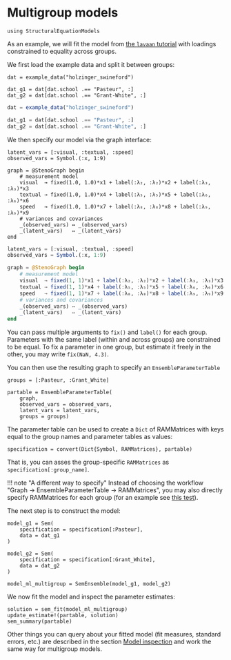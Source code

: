 # Multigroup models

```@setup mg
using StructuralEquationModels
```

As an example, we will fit the model from [the `lavaan` tutorial](https://lavaan.ugent.be/tutorial/groups.html) with loadings constrained to equality across groups.

We first load the example data and split it between groups:

```@setup mg
dat = example_data("holzinger_swineford")

dat_g1 = dat[dat.school .== "Pasteur", :]
dat_g2 = dat[dat.school .== "Grant-White", :]
```

```julia
dat = example_data("holzinger_swineford")

dat_g1 = dat[dat.school .== "Pasteur", :]
dat_g2 = dat[dat.school .== "Grant-White", :]
```

We then specify our model via the graph interface:

```@setup mg
latent_vars = [:visual, :textual, :speed]
observed_vars = Symbol.(:x, 1:9)

graph = @StenoGraph begin
    # measurement model
    visual  → fixed(1.0, 1.0)*x1 + label(:λ₂, :λ₂)*x2 + label(:λ₃, :λ₃)*x3
    textual → fixed(1.0, 1.0)*x4 + label(:λ₅, :λ₅)*x5 + label(:λ₆, :λ₆)*x6
    speed   → fixed(1.0, 1.0)*x7 + label(:λ₈, :λ₈)*x8 + label(:λ₉, :λ₉)*x9
    # variances and covariances
    _(observed_vars) ↔ _(observed_vars)
    _(latent_vars)   ⇔ _(latent_vars)
end
```

```julia
latent_vars = [:visual, :textual, :speed]
observed_vars = Symbol.(:x, 1:9)

graph = @StenoGraph begin
    # measurement model
    visual  → fixed(1, 1)*x1 + label(:λ₂, :λ₂)*x2 + label(:λ₃, :λ₃)*x3
    textual → fixed(1, 1)*x4 + label(:λ₅, :λ₅)*x5 + label(:λ₆, :λ₆)*x6
    speed   → fixed(1, 1)*x7 + label(:λ₈, :λ₈)*x8 + label(:λ₉, :λ₉)*x9
    # variances and covariances
    _(observed_vars) ↔ _(observed_vars)
    _(latent_vars)   ⇔ _(latent_vars)
end
```

You can pass multiple arguments to `fix()` and `label()` for each group. Parameters with the same label (within and across groups) are constrained to be equal. To fix a parameter in one group, but estimate it freely in the other, you may write `fix(NaN, 4.3)`.

You can then use the resulting graph to specify an `EnsembleParameterTable`

```@example mg; ansicolor = true
groups = [:Pasteur, :Grant_White]

partable = EnsembleParameterTable(
    graph, 
    observed_vars = observed_vars,
    latent_vars = latent_vars,
    groups = groups)
```

The parameter table can be used to create a `Dict` of RAMMatrices with keys equal to the group names and parameter tables as values:

```@example mg; ansicolor = true
specification = convert(Dict{Symbol, RAMMatrices}, partable)
```

That is, you can asses the group-specific `RAMMatrices` as `specification[:group_name]`.

!!! note "A different way to specify"
    Instead of choosing the workflow "Graph -> EnsembleParameterTable -> RAMMatrices", you may also directly specify RAMMatrices for each group (for an example see [this test](https://github.com/StructuralEquationModels/StructuralEquationModels.jl/blob/main/test/examples/multigroup/multigroup.jl)).

The next step is to construct the model:

```@example mg; ansicolor = true
model_g1 = Sem(
    specification = specification[:Pasteur],
    data = dat_g1
)

model_g2 = Sem(
    specification = specification[:Grant_White],
    data = dat_g2
)

model_ml_multigroup = SemEnsemble(model_g1, model_g2)
```

We now fit the model and inspect the parameter estimates:

```@example mg; ansicolor = true
solution = sem_fit(model_ml_multigroup)
update_estimate!(partable, solution)
sem_summary(partable)
```

Other things you can query about your fitted model (fit measures, standard errors, etc.) are described in the section [Model inspection](@ref) and work the same way for multigroup models.